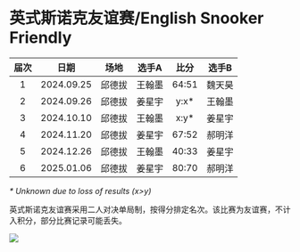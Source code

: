 # 英式斯诺克友谊赛/English Snooker Friendly

| 届次 | 日期        | 场地  | 选手A  | 比分   | 选手B  |
| :--: | :--------: | :---:  | :---: | :---: | :---: |
| 1    | 2024.09.25 | 邱德拔 | 王翰墨 | 64:51 | 魏天昊 |
| 2    | 2024.09.26 | 邱德拔 | 姜星宇 | y:x\* | 王翰墨 |
| 3    | 2024.10.10 | 邱德拔 | 王翰墨 | x:y\* | 姜星宇 |
| 4    | 2024.11.20 | 邱德拔 | 姜星宇 | 67:52 | 郝明洋 |
| 5    | 2024.12.26 | 邱德拔 | 王翰墨 | 40:33 | 姜星宇 |
| 6    | 2025.01.06 | 邱德拔 | 姜星宇 | 80:70 | 郝明洋 |

*\* Unknown due to loss of results (x>y)*

英式斯诺克友谊赛采用二人对决单局制，按得分排定名次。该比赛为友谊赛，不计入积分，部分比赛记录可能丢失。

![](./img/english_snooker_friendly.jpg)